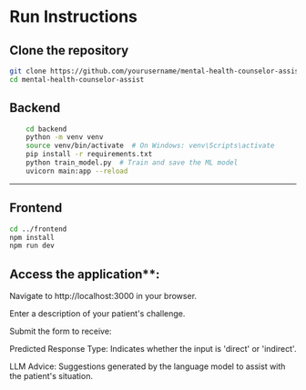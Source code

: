 # Run Instructions

## Clone the repository
```bash
git clone https://github.com/yourusername/mental-health-counselor-assist.git
cd mental-health-counselor-assist
```

## Backend
```bash
    cd backend
    python -m venv venv
    source venv/bin/activate  # On Windows: venv\Scripts\activate
    pip install -r requirements.txt
    python train_model.py  # Train and save the ML model
    uvicorn main:app --reload
```

---

## Frontend

```bash
cd ../frontend
npm install
npm run dev
```


## Access the application**:

Navigate to http://localhost:3000 in your browser.

Enter a description of your patient's challenge.

Submit the form to receive:

Predicted Response Type: Indicates whether the input is 'direct' or 'indirect'.

LLM Advice: Suggestions generated by the language model to assist with the patient's situation.


